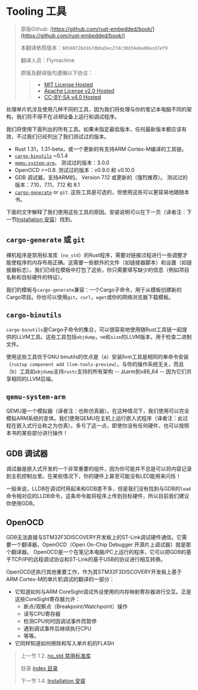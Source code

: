 # Tooling 工具

> 原版Github: [https://github.com/rust-embedded/book/](https://github.com/rust-embedded/book/)
>
> 本翻译依照版本：`9858872bd1b7dbba5ec27dc30d34eba00acd7ef9`
>
> 翻译人员：Flymachine
>
> 原版及翻译版均遵循以下协议：
>
>> - [MIT License Hosted]
>> - [Apache License v2.0 Hosted]
>> - [CC-BY-SA v4.0 Hosted]

[MIT License]: ./LICENSE-MIT
[Apache License v2.0]: ./LICENSE-APACHE
[CC-BY-SA v4.0]: ./LICENSE-CC-BY-SA
[MIT License Hosted]: https://opensource.org/licenses/MIT
[Apache License v2.0 Hosted]: http://www.apache.org/licenses/LICENSE-2.0
[CC-BY-SA v4.0 Hosted]: https://creativecommons.org/licenses/by-sa/4.0/legalcode

处理单片机涉及使用几种不同的工具，因为我们将处理与你的笔记本电脑不同的架构，我们将不得不在*远程*设备上运行和调试程序。

我们将使用下面列出的所有工具。如果未指定最低版本，任何最新版本都应该有效，不过我们已经列出了我们测试过的版本。

- Rust 1.31，1.31-beta，或一个更新的有支持ARM Cortex-M编译的工具链。
- [`cargo-binutils`](https://github.com/rust-embedded/cargo-binutils) ~0.1.4
- [`qemu-system-arm`](https://www.qemu.org/)。 测试过的版本：3.0.0
- OpenOCD >=0.8. 测试过的版本：v0.9.0 和 v0.10.0
- GDB 调试器，支持ARM的。 Version 7.12 或更新的（强烈推荐）。 测试过的版本：7.10，7.11，7.12 和 8.1
- [`cargo-generate`](https://github.com/ashleygwilliams/cargo-generate) or `git`.
  这些工具是可选的，但使用这些可以更容易地跟随本书。

下面的文字解释了我们使用这些工具的原因。安装说明可以在下一页（译者注：下一节[Installation 安装]）找到。

## `cargo-generate` 或 `git`

裸机程序是禁用标准库（`no_std`）的Rust程序，需要对链接过程进行一些调整才能使程序的内存布局正确。这需要一些额外的文件（如链接器脚本）和设置（如链接器标志）。我们已经在模板中打包了这些，你只需要填写缺少的信息（例如项目名称和目标硬件的特征）。

我们的模板与`cargo-generate`兼容：一个Cargo子命令，用于从模板创建新的Cargo项目。你也可以使用`git`，`curl`，`wget`或你的网络浏览器下载模板。

## `cargo-binutils`

`cargo-binutils`是Cargo子命令的集合，可以很容易地使用随Rust工具链一起提供的LLVM工具。这些工具包括`objdump`，`nm`和`size`的LLVM版本，用于检查二进制文件。

使用这些工具优于GNU binutils的优点是（a）安装llvm工具是相同的单命令安装（`rustup component add llvm-tools-preview`），与你的操作系统无关，而且（b）工具如`objdump`支持`rustc`支持的所有架构 -- 从arm到x86_64 -- 因为它们共享相同的LLVM后端。

## `qemu-system-arm`

QEMU是一个模拟器（译者注：也称仿真器）。在这种情况下，我们使用可以完全模拟ARM系统的变体。我们使用QEMU在主机上运行嵌入式程序（译者注：此过程在嵌入式行业称之为仿真）。多亏了这一点，即使你没有任何硬件，也可以按照本书的某些部分进行操作！

## GDB 调试器

调试器是嵌入式开发的一个非常重要的组件，因为你可能并不总是可以将内容记录到主机控制台里。在某些情况下，你的硬件上甚至可能没有LED能用来闪烁！

一般来说，LLDB在调试时用起来和GDB差不多，但是我们没有找到与GDB的`load`命令相对应的LLDB命令，这条命令能将程序上传到目标硬件，所以目前我们建议你使用GDB。

## OpenOCD

GDB无法直接与STM32F3DISCOVERY开发板上的ST-Link调试硬件通信。它需要一个翻译器，OpenOCD（Open On-Chip Debugger 开源片上调试器）就是那个翻译器。 OpenOCD是一个在笔记本电脑/PC上运行的程序，它可以把GDB的基于TCP/IP的远程调试协议和ST-Link的基于USB的协议进行相互转换。

OpenOCD还执行其他重要工作，作为其STM32F3DISCOVERY开发板上基于ARM Cortex-M的单片机调试的翻译的一部分：

* 它知道如何与ARM CoreSight调试外设使用的内存映射寄存器进行交互。正是这些CoreSight寄存器允许：
  * 断点/观察点（Breakpoint/Watchpoint）操作
  * 读写CPU寄存器
  * 检测CPU何时因调试事件而暂停
  * 遇到调试事件后继续执行CPU
  * 等等。
* 它同样知道如何擦除和写入单片机的FLASH

> 上一节 
> 1.2. [no_std 禁用标准库]
>
> 目录 
> [Index 目录]
>
> 下一节 
> 1.4. [Installation 安装]
>

[Index 目录]: https://rustforce.net/article?id=943af2e7-0f1f-40fd-8864-4bb4d2676b4d
[no_std 禁用标准库]: https://rustforce.net/article?id=5697689c-b8f1-4144-88fa-6f9f45ed7f83
[Installation 安装]: https://rustforce.net/article?id=93e6942e-1c7c-477e-b7da-3ff1e18e4402